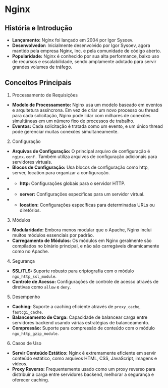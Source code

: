 # Nginx

## História e Introdução

- **Lançamento:** Nginx foi lançado em 2004 por Igor Sysoev.
- **Desenvolvedor:** Inicialmente desenvolvido por Igor Sysoev, agora mantido pela empresa Nginx, Inc. e pela comunidade de código aberto.
- **Popularidade:** Nginx é conhecido por sua alta performance, baixo uso de recursos e escalabilidade, sendo amplamente adotado para servir grandes volumes de tráfego.

## Conceitos Principais

1. Processamento de Requisições

- **Modelo de Processamento:** Nginx usa um modelo baseado em eventos e arquitetura assíncrona. Em vez de criar um novo processo ou thread para cada solicitação, Nginx pode lidar com milhares de conexões simultâneas em um número fixo de processos de trabalho.
- **Eventos:** Cada solicitação é tratada como um evento, e um único thread pode gerenciar muitas conexões simultaneamente.

2. Configuração

- **Arquivos de Configuração:** O principal arquivo de configuração é `nginx.conf.` Também utiliza arquivos de configuração adicionais para servidores virtuais.
- **Blocos de Configuração:** Usa blocos de configuração como http, server, location para organizar a configuração.
- - **http:** Configurações globais para o servidor HTTP.
- - **server:** Configurações específicas para um servidor virtual.
- - **location:** Configurações específicas para determinadas URLs ou diretórios.

3. Módulos

- **Modularidade:** Embora menos modular que o Apache, Nginx inclui muitos módulos essenciais por padrão.
- **Carregamento de Módulos:** Os módulos em Nginx geralmente são compilados no binário principal, e não são carregáveis dinamicamente como no Apache.

4. Segurança

- **SSL/TLS:** Suporte robusto para criptografia com o módulo `ngx_http_ssl_module`.
- **Controle de Acesso:** Configurações de controle de acesso através de diretivas como `allow` e `deny`.

5. Desempenho

- **Caching:** Suporte a caching eficiente através de `proxy_cache`, `fastcgi_cache`.
- **Balanceamento de Carga:** Capacidade de balancear carga entre servidores backend usando várias estratégias de balanceamento.
- **Compressão:** Suporte para compressão de conteúdo com o módulo `ngx_http_gzip_module`.

6. Casos de Uso

- **Servir Conteúdo Estático:** Nginx é extremamente eficiente em servir conteúdo estático, como arquivos HTML, CSS, JavaScript, imagens e vídeos.
- **Proxy Reverso:** Frequentemente usado como um proxy reverso para distribuir a carga entre servidores backend, melhorar a segurança e oferecer caching.
